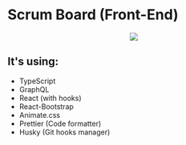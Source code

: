 # Scrum Board (Front-End)

<p align="center">
  <img src="https://lh5.googleusercontent.com/proxy/6KSH47KD76ju4YTZiKY_M4rugIQzzx1X5_YHCGcTXYjL8Bptv9sChes7YQyncz4Y8VYCT3MMJAdztDLvq6HN-LwlD_dYDvJlXAhk5T-lp0cjPlipDPlG4_exhECDzPOJrC041L7G-WxixlDR4KnTS0iXcBcN9b6IN0kfLuQtoK2MdRsBoA" />
</p>

## It's using:

- TypeScript
- GraphQL
- React (with hooks)
- React-Bootstrap
- Animate.css
- Prettier (Code formatter)
- Husky (Git hooks manager)
